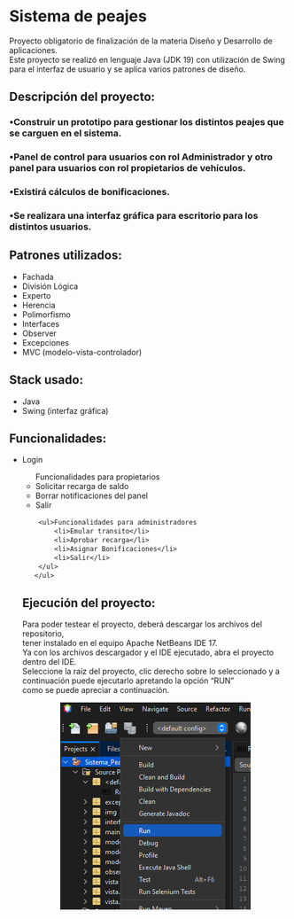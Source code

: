 
<h1> Sistema de peajes </h1>

<p> Proyecto obligatorio de finalización de la materia Diseño y Desarrollo de aplicaciones.<br>
 Este proyecto se realizó en lenguaje Java (JDK 19) con utilización de Swing para el interfaz de usuario y se aplica varios patrones de diseño.
</p>

<h2> Descripción del proyecto:</h2>
<h3> •Construir un prototipo para gestionar los distintos peajes que se carguen en el sistema.
<h3> •Panel de control para usuarios con rol Administrador y otro panel para usuarios con rol propietarios de vehículos.
<h3> •Existirá cálculos de bonificaciones.
<h3> •Se realizara una interfaz gráfica para escritorio para los distintos usuarios.


<h2> Patrones utilizados:</h2>
    <ul>
        <li>Fachada</li>
        <li>División Lógica</li>
        <li>Experto</li>
        <li>Herencia</li>
        <li>Polimorfismo</li>
        <li>Interfaces</li>
        <li>Observer</li>
        <li>Excepciones</li>
        <li>MVC (modelo-vista-controlador)</li>
    </ul>
<h2>Stack usado:</h2>
    <ul>
        <li>Java</li>
        <li>Swing (interfaz gráfica)</li>
    </ul>


<h2>Funcionalidades:</h2>
    <ul>
        <li>Login</li>    
        <ul>Funcionalidades para propietarios
            <li>Solicitar recarga de saldo</li>
            <li>Borrar notificaciones del panel</li>
            <li>Salir</li>
        </ul>   
        
        <ul>Funcionalidades para administradores
            <li>Emular transito</li>
            <li>Aprobar recarga</li>
            <li>Asignar Bonificaciones</li>
            <li>Salir</li>
        </ul>
       </ul>



<h2> Ejecución del proyecto:</h2>
    <p>Para poder testear el proyecto, deberá descargar los archivos del repositorio,<br>
    tener instalado en el equipo Apache NetBeans IDE 17.<br>
    Ya con los archivos descargador y el IDE ejecutado, abra el proyecto dentro del IDE. <br>
    Seleccione la raíz del proyecto, clic derecho sobre lo seleccionado y a continuación puede ejecutarlo apretando la opción “RUN”  <br>
    como se puede apreciar a continuación.

<div id="run" align="center">
<img src="./img/runProject.PNG" >
</div>

